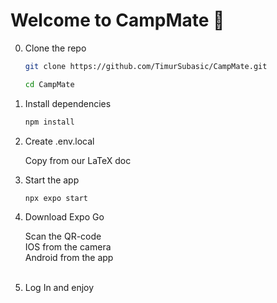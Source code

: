 # Welcome to CampMate 👋

0. Clone the repo

   ```bash
   git clone https://github.com/TimurSubasic/CampMate.git
   ```

   ```bash
   cd CampMate
   ```

1. Install dependencies

   ```bash
   npm install
   ```

2. Create .env.local<br>

   Copy from our LaTeX doc<br>

3. Start the app

   ```bash
   npx expo start
   ```

4. Download Expo Go<br>

   Scan the QR-code<br>
   IOS from the camera<br>
   Android from the app<br>
   <br>

5. Log In and enjoy

